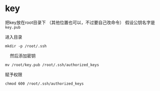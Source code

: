 # key

把key放在root目录下 （其他位置也可以，不过要自己改命令）
假设公钥名字是` key.pub`

进入目录

    mkdir -p /root/.ssh
    
然后添加密钥
    
    mv /root/key.pub /root/.ssh/authorized_keys 


赋予权限 

    chmod 600 /root/.ssh/authorized_keys



















